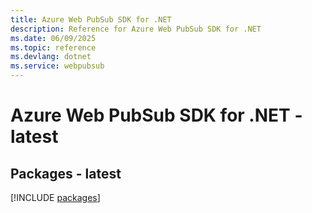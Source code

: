 ```yaml
---
title: Azure Web PubSub SDK for .NET
description: Reference for Azure Web PubSub SDK for .NET
ms.date: 06/09/2025
ms.topic: reference
ms.devlang: dotnet
ms.service: webpubsub
---
```

# Azure Web PubSub SDK for .NET - latest
## Packages - latest
[!INCLUDE [packages](web-pubsub-index.md)]